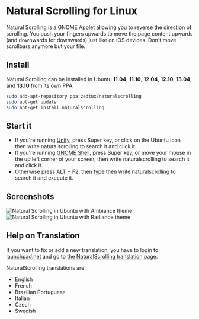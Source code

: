 # Natural Scrolling for Linux

Natural Scrolling is a GNOME Applet allowing you to reverse the direction of scrolling.
You push your fingers upwards to move the page content upwards (and downwards for downwards) just like on iOS devices.
Don't move scrollbars anymore but your file.

## Install

Natural Scrolling can be installed in Ubuntu __11.04__, __11.10__, __12.04__, __12.10__, __13.04__, and __13.10__ from its own PPA.

````bash
sudo add-apt-repository ppa:zedtux/naturalscrolling
sudo apt-get update
sudo apt-get install naturalscrolling
````

## Start it

* If you're running [Unity](http://unity.ubuntu.com/), press Super key, or click on the Ubuntu icon then write naturalscrolling to search it and click it.
* If you're running [GNOME Shell](http://live.gnome.org/GnomeShell), press Super key, or move your mouse in the up left corner of your screen, then write naturalscrolling to search it and click it.
* Otherwise press ALT + F2, then type then write naturalscrolling to search it and execute it.


## Screenshots

![Natural Scrolling in Ubuntu with Ambiance theme](http://ubuntuone.com/3SVQnBsqU6N47eC73gB1hz)
![Natural Scrolling in Ubuntu with Radiance theme](http://ubuntuone.com/6K6Wmi0V42XOafvZ4JWG9P)

## Help on Translation

If you want to fix or add a new translation, you have to login to [launchpad.net](https://launchpad.net) and go to [the NaturalScrolling translation page](https://translations.launchpad.net/naturalscrolling/trunk).

NaturalScrolling translations are:

 - English
 - French
 - Brazilian Portuguese
 - Italian
 - Czech
 - Swedish
